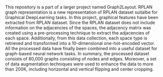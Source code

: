 This repository is a part of a larger project named Graph2Layout. RPLAN graph representation is a new representation of RPLAN dataset suitalbe for Graphical DeepLearning tasks.
In this project, graphical features have been extracted from RPLAN dataset. Since the RPLAN dataset does not include information on the adjacencies of the spaces, the adjacency
matrix was created using a pre-processing technique to extract the adjacencies of each space. Additionally, from this data collection, each space type is retrieved and transformed
into a 10-dimensional one-hot-encoded vector. All the processed data have finally been combined into a useful dataset for graph-based neural network tasks.
In summary, the processed dataset consists of 80,000 graphs consisting of nodes and edges. Moreover, a set of data augmentation techniques were used to enhance the data
to more than 200K, including horizontal and vertical flipping and center cropping.

